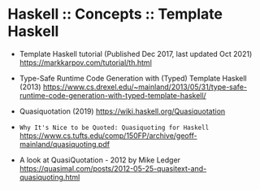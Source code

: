 # Haskell :: Concepts :: Template Haskell

* Template Haskell tutorial
(Published Dec 2017, last updated Oct 2021)
https://markkarpov.com/tutorial/th.html

* Type-Safe Runtime Code Generation with (Typed) Template Haskell (2013)
https://www.cs.drexel.edu/~mainland/2013/05/31/type-safe-runtime-code-generation-with-typed-template-haskell/

* Quasiquotation (2019)
https://wiki.haskell.org/Quasiquotation

* `Why It's Nice to be Quoted: Quasiquoting for Haskell`
https://www.cs.tufts.edu/comp/150FP/archive/geoff-mainland/quasiquoting.pdf

* A look at QuasiQuotation - 2012 by Mike Ledger
https://quasimal.com/posts/2012-05-25-quasitext-and-quasiquoting.html
